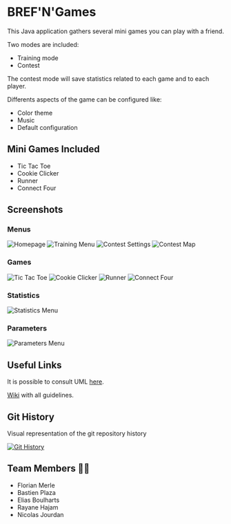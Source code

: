 # BREF'N'Games
This Java application gathers several mini games you can play with a friend.

Two modes are included:
- Training mode
- Contest

The contest mode will save statistics related to each game and to each player.

Differents aspects of the game can be configured like:
- Color theme
- Music
- Default configuration

## Mini Games Included
- Tic Tac Toe
- Cookie Clicker
- Runner
- Connect Four

## Screenshots
### Menus
![Homepage](https://user-images.githubusercontent.com/20768914/50188598-73ea0a00-0322-11e9-9119-d6382cb00157.png)
![Training Menu](https://user-images.githubusercontent.com/20768914/50188599-7482a080-0322-11e9-950e-c4df01514929.png)
![Contest Settings](https://user-images.githubusercontent.com/20768914/50188606-751b3700-0322-11e9-9038-d6422611a529.png)
![Contest Map](https://user-images.githubusercontent.com/20768914/50188609-75b3cd80-0322-11e9-9ff7-c700cf93d1cc.png)

### Games
![Tic Tac Toe](https://user-images.githubusercontent.com/20768914/50188601-7482a080-0322-11e9-8333-b72492126375.png)
![Cookie Clicker](https://user-images.githubusercontent.com/20768914/50188603-7482a080-0322-11e9-924f-eace4ec5dfef.png)
![Runner](https://user-images.githubusercontent.com/20768914/50188605-751b3700-0322-11e9-9b76-29ea2c1ffad8.png)
![Connect Four](https://user-images.githubusercontent.com/20768914/50188604-7482a080-0322-11e9-896d-13a1c382458a.png)

### Statistics
![Statistics Menu](https://user-images.githubusercontent.com/20768914/50188610-75b3cd80-0322-11e9-9282-16e3b149f223.png)

### Parameters
![Parameters Menu](https://user-images.githubusercontent.com/20768914/50188615-764c6400-0322-11e9-9708-36aec3276b8c.png)


## Useful Links
It is possible to consult UML [here](https://nicolasjourdan.github.io/brefngames/).

[Wiki](https://github.com/NicolasJourdan/brefngames/wiki) with all guidelines.

## Git History
Visual representation of the git repository history

[![Git History](https://img.youtube.com/vi/6LCyB9z3E8c/0.jpg)](https://youtu.be/6LCyB9z3E8c)

## Team Members 👨‍💻
- Florian Merle
- Bastien Plaza
- Elias Boulharts
- Rayane Hajam
- Nicolas Jourdan
